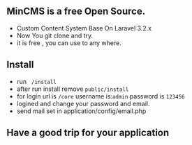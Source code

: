 ## MinCMS is a free Open Source.
- Custom Content System Base On Laravel 3.2.x
- Now You git clone and try.
- it is free , you can use to any where.

## Install
- run <code> /install </code>
- after run install  remove <code>public/install</code>
- for login url is <code>/core</code> username is:<code>admin</code> password is <code>123456</code>
- logined and change your password and email.
- send mail set in application/config/email.php


## Have a good trip for your application